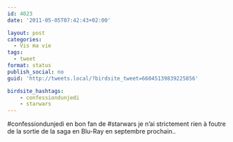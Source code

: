 ```yaml
---
id: 4023
date: '2011-05-05T07:42:43+02:00'

layout: post
categories:
  - Vis ma vie
tags:
  - tweet
format: status
publish_social: no
guid: 'http://tweets.local/?birdsite_tweet=66045139839225856'

birdsite_hashtags:
    - confessiondunjedi
    - starwars
---
```


\#confessiondunjedi en bon fan de #starwars je n’ai strictement rien à foutre de la sortie de la saga en Blu-Ray en septembre prochain..
